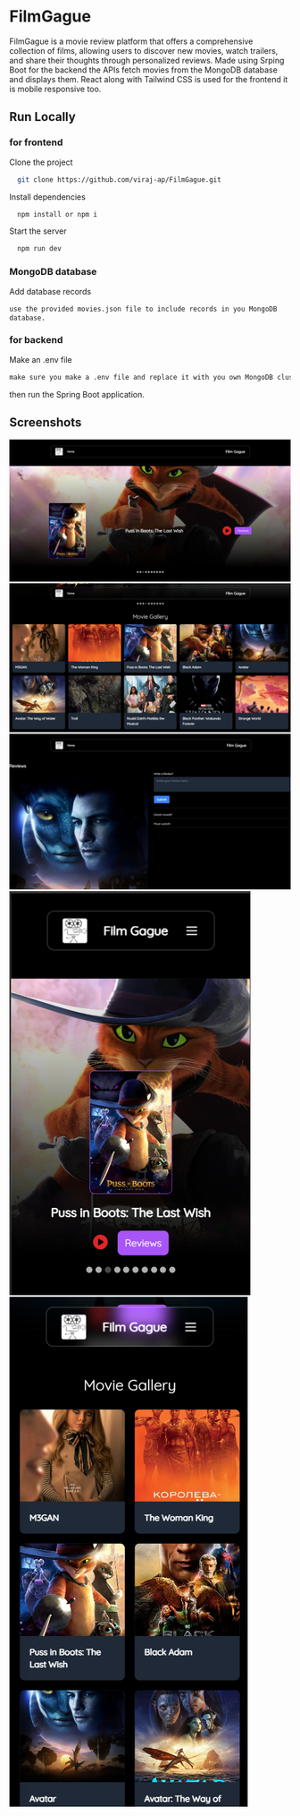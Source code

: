 
# FilmGague

FilmGague is a movie review platform that offers a comprehensive collection of films, allowing users to discover new movies, watch trailers, and share their thoughts through personalized reviews. Made using Srping Boot for the backend the APIs fetch movies from the MongoDB database and displays them. React along with Tailwind CSS is used for the frontend it is mobile responsive too.
## Run Locally


### for frontend

Clone the project

```bash
  git clone https://github.com/viraj-ap/FilmGague.git
```

Install dependencies

```bash
  npm install or npm i
```

Start the server

```bash
  npm run dev
```
### MongoDB database

Add database records

```
use the provided movies.json file to include records in you MongoDB database.

```

### for backend
Make an .env file

```for backend 
make sure you make a .env file and replace it with you own MongoDB cluster details.
```
then run the Spring Boot application.





## Screenshots

![alt text](src/main.png)
![alt text](src/gallery.png)
![alt text](src/reviews.png)
![alt text](src/mobileResponsive1.png)
![alt text](src/mobileResponsive2.png)




